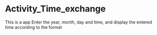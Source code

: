 # Activity_Time_exchange
 This is a app Enter the year, month, day and time, and display the entered time according to the format
